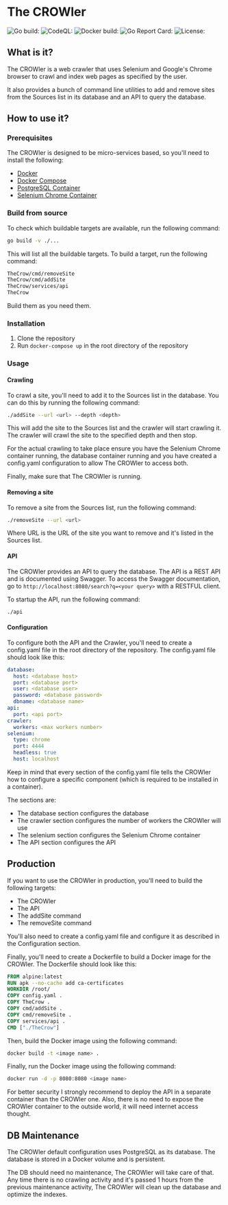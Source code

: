 # The CROWler

![Go build: ](https://github.com/pzaino/TheCROWler/actions/workflows/go.yml/badge.svg)
![CodeQL: ](https://github.com/pzaino/TheCROWler/actions/workflows/github-code-scanning/codeql/badge.svg)
![Docker build: ]()
![Go Report Card: ](https://goreportcard.com/badge/github.com/pzaino/TheCROWler)
![License: ](https://img.shields.io/github/license/pzaino/TheCROWler)

## What is it?

The CROWler is a web crawler that uses Selenium and Google's Chrome browser to crawl and index web pages as specified by the user.

It also provides a bunch of command line utilities to add and remove sites from the Sources list in its database and an API to query the database.

## How to use it?

### Prerequisites

The CROWler is designed to be micro-services based, so you'll need to install the following:

- [Docker](https://docs.docker.com/install/)
- [Docker Compose](https://docs.docker.com/compose/install/)
- [PostgreSQL Container](https://hub.docker.com/_/postgres)
- [Selenium Chrome Container](https://hub.docker.com/r/selenium/standalone-chrome)

### Build from source

To check which buildable targets are available, run the following command:

```bash
go build -v ./...
```

This will list all the buildable targets. To build a target, run the following command:

```bash
TheCrow/cmd/removeSite
TheCrow/cmd/addSite
TheCrow/services/api
TheCrow
```

Build them as you need them.

### Installation

1. Clone the repository
2. Run `docker-compose up` in the root directory of the repository

### Usage

#### Crawling

To crawl a site, you'll need to add it to the Sources list in the database. You can do this by running the following command:

```bash
./addSite --url <url> --depth <depth>
```

This will add the site to the Sources list and the crawler will start crawling it. The crawler will crawl the site to the specified depth and then stop.

For the actual crawling to take place ensure you have the Selenium Chrome container running, the database container running and you have created a config.yaml configuration to allow The CROWler to access both.

Finally, make sure that The CROWler is running.

#### Removing a site

To remove a site from the Sources list, run the following command:

```bash
./removeSite --url <url>
```

Where URL is the URL of the site you want to remove and it's listed in the Sources list.

#### API

The CROWler provides an API to query the database. The API is a REST API and is documented using Swagger. To access the Swagger documentation, go to `http://localhost:8080/search?q=<your query>` with a RESTFUL client.

To startup the API, run the following command:

```bash
./api
```

#### Configuration

To configure both the API and the Crawler, you'll need to create a config.yaml file in the root directory of the repository. The config.yaml file should look like this:

```yaml
database:
  host: <database host>
  port: <database port>
  user: <database user>
  password: <database password>
  dbname: <database name>
api:
  port: <api port>
crawler:
  workers: <max workers number>
selenium:
  type: chrome
  port: 4444
  headless: true
  host: localhost
```

Keep in mind that every section of the config.yaml file tells the CROWler how to configure a specific component (which is required to be installed in a container).

The sections are:

- The database section configures the database
- The crawler section configures the number of workers the CROWler will use
- The selenium section configures the Selenium Chrome container
- The API section configures the API

## Production

If you want to use the CROWler in production, you'll need to build the following targets:

- The CROWler
- The API
- The addSite command
- The removeSite command

You'll also need to create a config.yaml file and configure it as described in the Configuration section.

Finally, you'll need to create a Dockerfile to build a Docker image for the CROWler. The Dockerfile should look like this:

```Dockerfile
FROM alpine:latest
RUN apk --no-cache add ca-certificates
WORKDIR /root/
COPY config.yaml .
COPY TheCrow .
COPY cmd/addSite .
COPY cmd/removeSite .
COPY services/api .
CMD ["./TheCrow"]
```

Then, build the Docker image using the following command:

```bash
docker build -t <image name> .
```

Finally, run the Docker image using the following command:

```bash
docker run -d -p 8080:8080 <image name>
```

For better security I strongly recommend to deploy the API in a separate container than the CROWler one. Also, there is no need to expose the CROWler container to the outside world, it will need internet access thought.

## DB Maintenance

The CROWler default configuration uses PostgreSQL as its database. The database is stored in a Docker volume and is persistent.

The DB should need no maintenance, The CROWler will take care of that. Any time there is no crawling activity and it's passed 1 hours from the previous maintenance activity, The CROWler will clean up the database and optimize the indexes.
